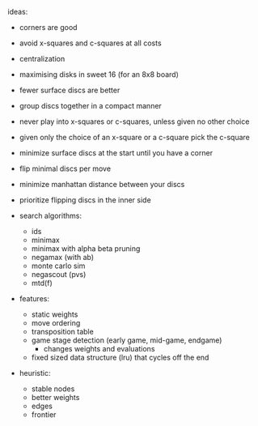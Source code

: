 ideas:
- corners are good
- avoid x-squares and c-squares at all costs
- centralization
- maximising disks in sweet 16 (for an 8x8 board)
- fewer surface discs are better
- group discs together in a compact manner

- never play into x-squares or c-squares, unless given no other choice
- given only the choice of an x-square or a c-square pick the c-square
- minimize surface discs at the start until you have a corner
- flip minimal discs per move
- minimize manhattan distance between your discs
- prioritize flipping discs in the inner side

- search algorithms:
  - ids
  - minimax
  - minimax with alpha beta pruning
  - negamax (with ab)
  - monte carlo sim
  - negascout (pvs)
  - mtd(f)

- features:
  - static weights
  - move ordering
  - transposition table
  - game stage detection (early game, mid-game, endgame)
    - changes weights and evaluations
  - fixed sized data structure (lru) that cycles off the end

- heuristic:
  - stable nodes
  - better weights
  - edges
  - frontier
